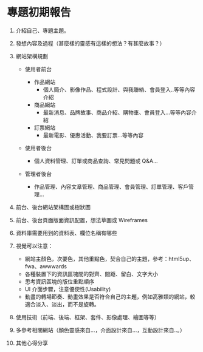 # 專題初期報告

1. 介紹自己、專題主題。
2. 發想內容及過程（甚麼樣的靈感有這樣的想法？有甚麼故事？）
3. 網站架構規劃

   - 使用者前台

     - 作品網站
       - 個人簡介、影像作品、程式設計、與我聯絡、會員登入..等等內容介紹
     - 商品網站
       - 最新消息、品牌故事、商品介紹、購物車、會員登入...等等內容介紹
     - 訂票網站
       - 最新電影、優惠活動、我要訂票...等等內容

   - 使用者後台

     - 個人資料管理、訂單或商品查詢、常見問題或 Q&A...

   - 管理者後台

     - 作品管理、內容文章管理、商品管理、會員管理、訂單管理、客戶管理...

4. 前台、後台網站架構圖或樹狀圖
5. 前台、後台頁面版面資訊配置，想法草圖或 Wireframes
6. 資料庫需要用到的資料表、欄位名稱有哪些
7. 視覺可以注意：

   - 網站主顏色，次要色，其他重點色，契合自己的主題，參考：html5up、fwa、awwwards
   - 各種裝置下的資訊區塊間的對齊、間距、留白、文字大小
   - 思考資訊區塊的版位重點順序
   - UI 介面步驟，注意優使性(Usability)
   - 動畫的轉場節奏、動畫效果是否符合自己的主題，例如高雅類的網站，較適合淡入、淡出，而不是旋轉。

8. 使用技術（前端、後端、框架、套件、影像處理、繪圖等等）
9. 多參考相關網站（顏色靈感來自...，介面設計來自...，互動設計來自..。）
10. 其他心得分享
